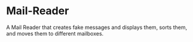 # Mail-Reader
A Mail Reader that creates fake messages and displays them, sorts them, and moves them to different mailboxes.
